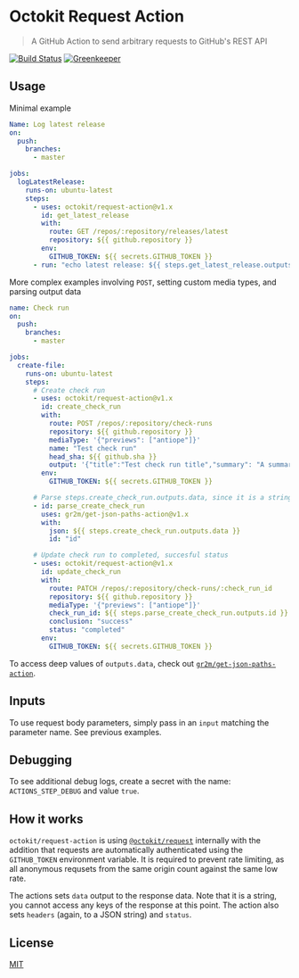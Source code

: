 # Octokit Request Action

> A GitHub Action to send arbitrary requests to GitHub's REST API

[![Build Status](https://github.com/octokit/request-action/workflows/Test/badge.svg)](https://github.com/octokit/request-action/actions)
[![Greenkeeper](https://badges.greenkeeper.io/octokit/request-action.svg)](https://greenkeeper.io/)

## Usage

Minimal example

```yml
Name: Log latest release
on:
  push:
    branches:
      - master

jobs:
  logLatestRelease:
    runs-on: ubuntu-latest
    steps:
      - uses: octokit/request-action@v1.x
        id: get_latest_release
        with:
          route: GET /repos/:repository/releases/latest
          repository: ${{ github.repository }}
        env:
          GITHUB_TOKEN: ${{ secrets.GITHUB_TOKEN }}
      - run: "echo latest release: ${{ steps.get_latest_release.outputs.data }}"
```

More complex examples involving `POST`, setting custom media types, and parsing output data

```yml
name: Check run
on:
  push:
    branches:
      - master

jobs:
  create-file:
    runs-on: ubuntu-latest
    steps:
      # Create check run
      - uses: octokit/request-action@v1.x
        id: create_check_run
        with:
          route: POST /repos/:repository/check-runs
          repository: ${{ github.repository }}
          mediaType: '{"previews": ["antiope"]}'
          name: "Test check run"
          head_sha: ${{ github.sha }}
          output: '{"title":"Test check run title","summary": "A summary of the test check run", "images": [{"alt": "Test image", "image_url": "https://octodex.github.com/images/jetpacktocat.png"}]}'
        env:
          GITHUB_TOKEN: ${{ secrets.GITHUB_TOKEN }}

      # Parse steps.create_check_run.outputs.data, since it is a string
      - id: parse_create_check_run
        uses: gr2m/get-json-paths-action@v1.x
        with:
          json: ${{ steps.create_check_run.outputs.data }}
          id: "id"

      # Update check run to completed, succesful status
      - uses: octokit/request-action@v1.x
        id: update_check_run
        with:
          route: PATCH /repos/:repository/check-runs/:check_run_id
          repository: ${{ github.repository }}
          mediaType: '{"previews": ["antiope"]}'
          check_run_id: ${{ steps.parse_create_check_run.outputs.id }}
          conclusion: "success"
          status: "completed"
        env:
          GITHUB_TOKEN: ${{ secrets.GITHUB_TOKEN }}
```

To access deep values of `outputs.data`, check out [`gr2m/get-json-paths-action`](https://github.com/gr2m/get-json-paths-action).

## Inputs

To use request body parameters, simply pass in an `input` matching the parameter name. See previous examples.

## Debugging

To see additional debug logs, create a secret with the name: `ACTIONS_STEP_DEBUG` and value `true`.

## How it works

`octokit/request-action` is using [`@octokit/request`](https://github.com/octokit/request.js/) internally with the addition
that requests are automatically authenticated using the `GITHUB_TOKEN` environment variable. It is required to prevent rate limiting, as all anonymous requsets from the same origin count against the same low rate.

The actions sets `data` output to the response data. Note that it is a string, you cannot access any keys of the response at this point. The action also sets `headers` (again, to a JSON string) and `status`.

## License

[MIT](LICENSE)
